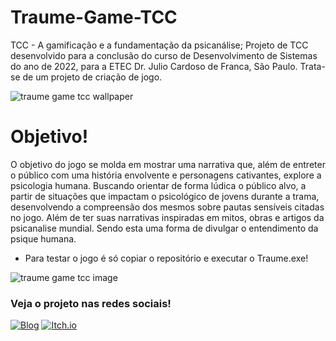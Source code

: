 # Traume-Game-TCC
TCC - A gamificação e a fundamentação da psicanálise;
Projeto de TCC desenvolvido para a conclusão do curso de Desenvolvimento de Sistemas do ano de 2022, para a ETEC Dr. Julio Cardoso de Franca, São Paulo.
Trata-se de um projeto de criação de jogo.

![traume game tcc wallpaper](https://img.itch.zone/aW1nLzEwNTA1ODEyLnBuZw==/original/FR4x8R.png)

# Objetivo!
O objetivo do jogo se molda em mostrar uma narrativa que, além de entreter o público com uma história envolvente e personagens cativantes, explore a psicologia humana. Buscando orientar de forma lúdica o público alvo, a partir de situações que impactam o psicológico de jovens durante a trama, desenvolvendo a compreensão dos mesmos sobre pautas sensíveis citadas no jogo. Além de ter suas narrativas inspiradas em mitos, obras e artigos da psicanalise mundial. Sendo esta uma forma de divulgar o entendimento da psique humana.

- Para testar o jogo é só copiar o repositório e executar o Traume.exe!

![traume game tcc image](https://img.itch.zone/aW1hZ2UvMTc4NzcxOS8xMDUwNTcyMC5wbmc=/original/BosBWR.png)

### Veja o projeto nas redes sociais!
[![Blog](https://img.shields.io/badge/Instagram-E4405F?style=for-the-badge&logo=instagram&logoColor=white)](https://www.instagram.com/traumegametcc/)
[![Itch.io](https://img.shields.io/badge/Itch-%23FF0B34.svg?style=for-the-badge&logo=Itch.io&logoColor=white)](https://pastima.itch.io/trume-game-tcc)
